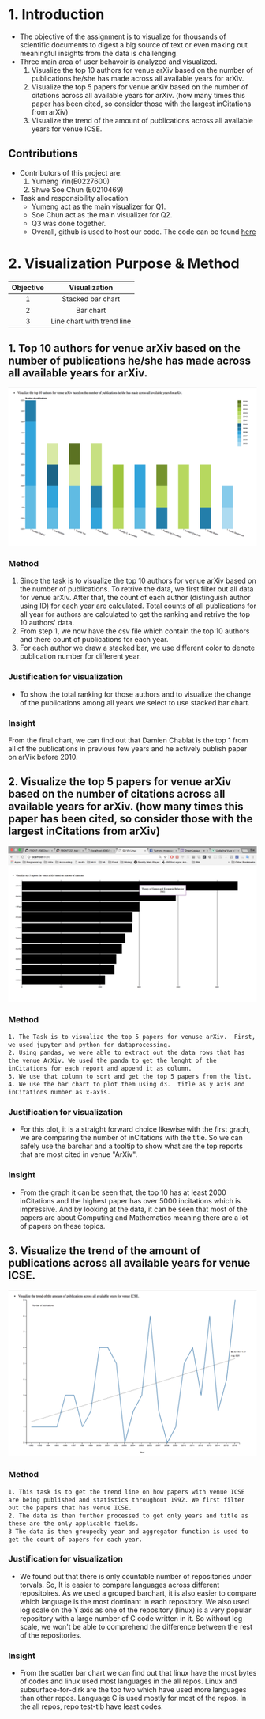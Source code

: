 # 1. Introduction 
- The objective of the assignment is to visualize for thousands of scientific documents to digest a big source of text or even making out meaningful insights from the data is challenging.
- Three main area of user behavoir is analyzed and visualized.
    1. Visualize the top 10 authors for venue arXiv based on the number of publications he/she has made across all available years for arXiv.
    2. Visualize the top 5 papers for venue arXiv based on the number of citations across all available years for arXiv. (how many times this paper has been cited, so consider those with the largest inCitations from arXiv)
    3. Visualize the trend of the amount of publications across all available years for venue ICSE.
## Contributions
- Contributors of this project are:
    1. Yumeng Yin(E0227600)
    2. Shwe Soe Chun (E0210469)
- Task and responsibility allocation
    - Yumeng act as the main visualizer for Q1.
    - Soe Chun act as the main visualizer for Q2.
    - Q3 was done together.
    - Overall, github is used to host our code.  The code can be found [here](https://github.com/soechun/cirviz)

# 2. Visualization Purpose & Method
| Objective | Visualization |
| :-------: | :-----------: |
| 1 | Stacked bar chart |
| 2 | Bar chart |
| 3 | Line chart with trend line |

## 1. Top 10 authors for venue arXiv based on the number of publications he/she has made across all available years for arXiv.
![Top 10 authors for venue ArXiv](q1.png)
### Method
1. Since the task is to visualize the top 10 authors for venue arXiv based on the number of publications. To retrive the data, we first filter out all data for venue arXiv. After that, the count of each author (distinguish author using ID) for each year are calculated. Total counts of all publications for all year for authors are calculated to get the ranking and retrive the top 10 authors' data.
2. From step 1, we now have the csv file which contain the top 10 authors and there count of publications for each year.
3. For each author we draw a stacked bar, we use different color to denote publication number for different year.

### Justification for visualization 
- To show the total ranking for those authors and to visualize the change of the publications among all years we select to use stacked bar chart. 

### Insight
From the final chart, we can find out that Damien Chablat is the top 1 from all of the publications in previous few years and he actively publish paper on arVix before 2010.
    
## 2. Visualize the top 5 papers for venue arXiv based on the number of citations across all available years for arXiv. (how many times this paper has been cited, so consider those with the largest inCitations from arXiv)
![Top 5 papers for venue ArXiv](q2.png)
### Method
    1. The Task is to visualize the top 5 papers for venuse arXiv.  First, we used jupyter and python for dataprocessing.
    2. Using pandas, we were able to extract out the data rows that has the venue ArXiv. We used the panda to get the lenght of the inCitations for each report and append it as column.
    3. We use that column to sort and get the top 5 papers from the list. 
    4. We use the bar chart to plot them using d3.  title as y axis and inCitations number as x-axis.
### Justification for visualization 
- For this plot, it is a straight forward choice likewise with the first graph, we are comparing the number of inCitations with the title.  So we can safely use the barchar and a tooltip to show what are the top reports that are most cited in venue "ArXiv".
### Insight
- From the graph it can be seen that, the top 10 has at least 2000 inCitations and the highest paper has over 5000 incitations which is impressive. And by looking at the data, it can be seen that most of the papers are about Computing and Mathematics meaning there are a lot of papers on these topics. 

## 3. Visualize the trend of the amount of publications across all available years for venue ICSE.
![Trend of publications made for venue ICSE through years](q3.png)
### Method
    1. This task is to get the trend line on how papers with venue ICSE are being published and statistics throughout 1992. We first filter out the papers that has venue ICSE.
    2. The data is then further processed to get only years and title as these are the only applicable fields.
    3 The data is then groupedby year and aggregator function is used to get the count of papers for each year.
### Justification for visualization 
- We found out that there is only countable number of repositories under torvals.  So, It is easier to compare languages across different repositoires. As we used a grouped barchart, it is also easier to compare which language is the most dominant in each repository.  We also used log scale on the Y axis as one of the repository (linux) is a very popular repository with a large number of C code written in it.  So without log scale, we won't be able to comprehend the difference between the rest of the repositories.
### Insight
- From the scatter bar chart we can find out that linux have the most bytes of codes and linux used most languages in the all repos. Linux and subsurface-for-dirk are the top two which have used more languages than other repos.
Language C is used mostly for most of the repos.
In the all repos, repo test-tlb have least codes.